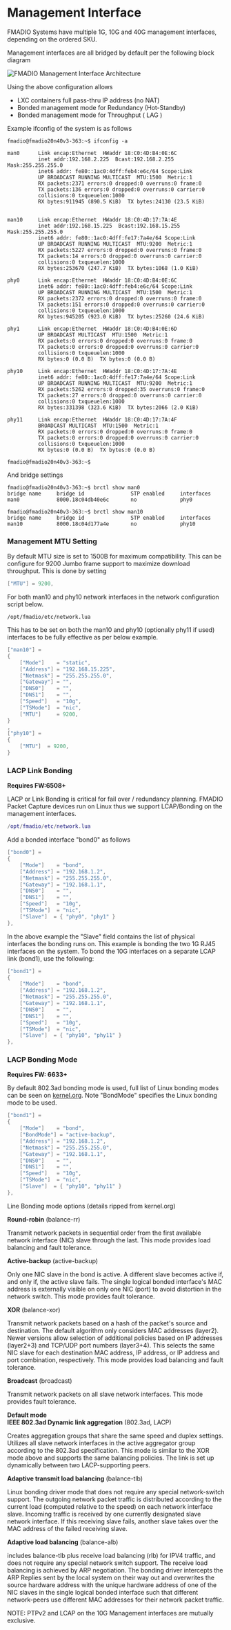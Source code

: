 # Management Interface

FMADIO Systems have multiple 1G, 10G and 40G management interfaces, depending on the ordered SKU.

Management interfaces are all bridged by default per the following block diagram

![FMADIO Management Interface Architecture](../.gitbook/assets/image%20%2872%29.png)

Using the above configuration allows

* LXC containers full pass-thru IP address \(no NAT\)
* Bonded management mode for Redundancy \(Hot-Standby\)
* Bonded management mode for Throughput \( LAG \)

Example ifconfig of the system is as follows

```text
fmadio@fmadio20n40v3-363:~$ ifconfig -a

man0      Link encap:Ethernet  HWaddr 18:C0:4D:B4:0E:6C
          inet addr:192.168.2.225  Bcast:192.168.2.255  Mask:255.255.255.0
          inet6 addr: fe80::1ac0:4dff:feb4:e6c/64 Scope:Link
          UP BROADCAST RUNNING MULTICAST  MTU:1500  Metric:1
          RX packets:2371 errors:0 dropped:0 overruns:0 frame:0
          TX packets:136 errors:0 dropped:0 overruns:0 carrier:0
          collisions:0 txqueuelen:1000
          RX bytes:911945 (890.5 KiB)  TX bytes:24130 (23.5 KiB)


man10     Link encap:Ethernet  HWaddr 18:C0:4D:17:7A:4E
          inet addr:192.168.15.225  Bcast:192.168.15.255  Mask:255.255.255.0
          inet6 addr: fe80::1ac0:4dff:fe17:7a4e/64 Scope:Link
          UP BROADCAST RUNNING MULTICAST  MTU:9200  Metric:1
          RX packets:5227 errors:0 dropped:0 overruns:0 frame:0
          TX packets:14 errors:0 dropped:0 overruns:0 carrier:0
          collisions:0 txqueuelen:1000
          RX bytes:253670 (247.7 KiB)  TX bytes:1068 (1.0 KiB)

phy0      Link encap:Ethernet  HWaddr 18:C0:4D:B4:0E:6C
          inet6 addr: fe80::1ac0:4dff:feb4:e6c/64 Scope:Link
          UP BROADCAST RUNNING MULTICAST  MTU:1500  Metric:1
          RX packets:2372 errors:0 dropped:0 overruns:0 frame:0
          TX packets:151 errors:0 dropped:0 overruns:0 carrier:0
          collisions:0 txqueuelen:1000
          RX bytes:945205 (923.0 KiB)  TX bytes:25260 (24.6 KiB)

phy1      Link encap:Ethernet  HWaddr 18:C0:4D:B4:0E:6D
          UP BROADCAST MULTICAST  MTU:1500  Metric:1
          RX packets:0 errors:0 dropped:0 overruns:0 frame:0
          TX packets:0 errors:0 dropped:0 overruns:0 carrier:0
          collisions:0 txqueuelen:1000
          RX bytes:0 (0.0 B)  TX bytes:0 (0.0 B)

phy10     Link encap:Ethernet  HWaddr 18:C0:4D:17:7A:4E
          inet6 addr: fe80::1ac0:4dff:fe17:7a4e/64 Scope:Link
          UP BROADCAST RUNNING MULTICAST  MTU:9200  Metric:1
          RX packets:5262 errors:0 dropped:35 overruns:0 frame:0
          TX packets:27 errors:0 dropped:0 overruns:0 carrier:0
          collisions:0 txqueuelen:1000
          RX bytes:331398 (323.6 KiB)  TX bytes:2066 (2.0 KiB)

phy11     Link encap:Ethernet  HWaddr 18:C0:4D:17:7A:4F
          BROADCAST MULTICAST  MTU:1500  Metric:1
          RX packets:0 errors:0 dropped:0 overruns:0 frame:0
          TX packets:0 errors:0 dropped:0 overruns:0 carrier:0
          collisions:0 txqueuelen:1000
          RX bytes:0 (0.0 B)  TX bytes:0 (0.0 B)

fmadio@fmadio20n40v3-363:~$

```

And bridge settings

```text
fmadio@fmadio20n40v3-363:~$ brctl show man0
bridge name     bridge id               STP enabled     interfaces
man0            8000.18c04db40e6c       no              phy0

fmadio@fmadio20n40v3-363:~$ brctl show man10
bridge name     bridge id               STP enabled     interfaces
man10           8000.18c04d177a4e       no              phy10

```

### Management MTU Setting

By default MTU size is set to 1500B for maximum compatibility. This can be configure for 9200 Jumbo frame support to maximize download throughput. This is done by setting 

```lua
["MTU"] = 9200,
```

For both man10 and phy10 network interfaces in the network configuration script below.

```text
/opt/fmadio/etc/network.lua
```

This  has to be set on both the man10 and phy10 \(optionally phy11 if used\) interfaces to be fully effective as per below example.

```lua
["man10"] =
{
    ["Mode"]    = "static",
    ["Address"] = "192.168.15.225",
    ["Netmask"] = "255.255.255.0",
    ["Gateway"] = "",
    ["DNS0"]    = "",
    ["DNS1"]    = "",
    ["Speed"]   = "10g",
    ["TSMode"]  = "nic",
    ["MTU"]     = 9200,
}
,
["phy10"] =
{
    ["MTU"]  = 9200,
}

```

### LACP Link Bonding

**Requires FW:6508+**

LACP or Link Bonding is critical for fail over / redundancy planning. FMADIO Packet Capture devices run on Linux thus we support LCAP/Bonding on the management interfaces.

```lua
/opt/fmadio/etc/network.lua
```

Add a bonded interface "bond0" as follows

```lua
["bond0"] =
{
    ["Mode"]    = "bond",
    ["Address"] = "192.168.1.2",
    ["Netmask"] = "255.255.255.0",
    ["Gateway"] = "192.168.1.1",
    ["DNS0"]    = "",
    ["DNS1"]    = "",
    ["Speed"]   = "10g",
    ["TSMode"]  = "nic",
    ["Slave"]  = { "phy0", "phy1" }
},
```

In the above example the "Slave" field contains the list of physical interfaces the bonding runs on. This example is bonding the two 1G RJ45 interfaces on the system. To bond the 10G interfaces on a separate LCAP link \(bond1\), use the following:

```lua
["bond1"] =
{
    ["Mode"]    = "bond",
    ["Address"] = "192.168.1.2",
    ["Netmask"] = "255.255.255.0",
    ["Gateway"] = "192.168.1.1",
    ["DNS0"]    = "",
    ["DNS1"]    = "",
    ["Speed"]   = "10g",
    ["TSMode"]  = "nic",
    ["Slave"]  = { "phy10", "phy11" }
},
```

### LACP Bonding Mode

**Requires FW: 6633+**

 By default 802.3ad bonding mode is used, full list of Linux bonding modes can be seen on [kernel.org](https://www.kernel.org/doc/Documentation/networking/bonding.txt). Note "BondMode" specifies the Linux bonding mode to be used.

```lua
["bond1"] =
{
    ["Mode"]    = "bond",
    ["BondMode"] = "active-backup",
    ["Address"] = "192.168.1.2",
    ["Netmask"] = "255.255.255.0",
    ["Gateway"] = "192.168.1.1",
    ["DNS0"]    = "",
    ["DNS1"]    = "",
    ["Speed"]   = "10g",
    ["TSMode"]  = "nic",
    ["Slave"]  = { "phy10", "phy11" }
},
```

Line Bonding mode options \(details ripped from kernel.org\)

 **Round-robin** \(balance-rr\)  
  
Transmit network packets in sequential order from the first available network interface \(NIC\) slave through the last. This mode provides load balancing and fault tolerance.  
  
**Active-backup** \(active-backup\)  
  
Only one NIC slave in the bond is active. A different slave becomes active if, and only if, the active slave fails. The single logical bonded interface's MAC address is externally visible on only one NIC \(port\) to avoid distortion in the network switch. This mode provides fault tolerance.  
  
  
**XOR** \(balance-xor\)  
  
Transmit network packets based on a hash of the packet's source and destination. The default algorithm only considers MAC addresses \(layer2\). Newer versions allow selection of additional policies based on IP addresses \(layer2+3\) and TCP/UDP port numbers \(layer3+4\). This selects the same NIC slave for each destination MAC address, IP address, or IP address and port combination, respectively. This mode provides load balancing and fault tolerance.  
  
  
**Broadcast** \(broadcast\)  
  
Transmit network packets on all slave network interfaces. This mode provides fault tolerance.  
  
  
**Default mode**  
**IEEE 802.3ad Dynamic link aggregation** \(802.3ad, LACP\)  
  
Creates aggregation groups that share the same speed and duplex settings. Utilizes all slave network interfaces in the active aggregator group according to the 802.3ad specification. This mode is similar to the XOR mode above and supports the same balancing policies. The link is set up dynamically between two LACP-supporting peers.  
  
  
**Adaptive transmit load balancing** \(balance-tlb\)  
  
Linux bonding driver mode that does not require any special network-switch support. The outgoing network packet traffic is distributed according to the current load \(computed relative to the speed\) on each network interface slave. Incoming traffic is received by one currently designated slave network interface. If this receiving slave fails, another slave takes over the MAC address of the failed receiving slave.  
  
  
**Adaptive load balancing** \(balance-alb\)  
  
includes balance-tlb plus receive load balancing \(rlb\) for IPV4 traffic, and does not require any special network switch support. The receive load balancing is achieved by ARP negotiation. The bonding driver intercepts the ARP Replies sent by the local system on their way out and overwrites the source hardware address with the unique hardware address of one of the NIC slaves in the single logical bonded interface such that different network-peers use different MAC addresses for their network packet traffic.  
  
  
NOTE: PTPv2 and LCAP on the 10G Management interfaces are mutually exclusive.

